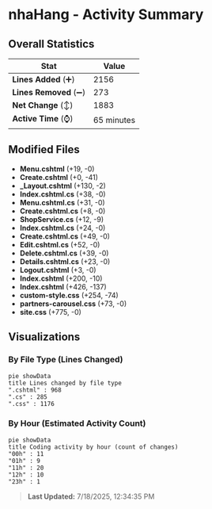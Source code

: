 # nhaHang - Activity Summary 

## Overall Statistics

| Stat                   | Value                                                             |
| ---------------------- | ----------------------------------------------------------------- |
| **Lines Added** (➕)   | 2156                                          |
| **Lines Removed** (➖) | 273                                        |
| **Net Change** (↕)    | 1883                |
| **Active Time** (⌚)   | 65 minutes |


## Modified Files
- **Menu.cshtml** (+19, -0)
- **Create.cshtml** (+0, -41)
- **_Layout.cshtml** (+130, -2)
- **Index.cshtml.cs** (+38, -0)
- **Menu.cshtml.cs** (+31, -0)
- **Create.cshtml.cs** (+8, -0)
- **ShopService.cs** (+12, -9)
- **Index.cshtml.cs** (+24, -0)
- **Create.cshtml.cs** (+49, -0)
- **Edit.cshtml.cs** (+52, -0)
- **Delete.cshtml.cs** (+39, -0)
- **Details.cshtml.cs** (+23, -0)
- **Logout.cshtml** (+3, -0)
- **Index.cshtml** (+200, -10)
- **Index.cshtml** (+426, -137)
- **custom-style.css** (+254, -74)
- **partners-carousel.css** (+73, -0)
- **site.css** (+775, -0)

## Visualizations

### By File Type (Lines Changed)

```mermaid
pie showData
title Lines changed by file type
".cshtml" : 968
".cs" : 285
".css" : 1176
```

### By Hour (Estimated Activity Count)

```mermaid
pie showData
title Coding activity by hour (count of changes)
"00h" : 11
"01h" : 9
"11h" : 20
"12h" : 10
"23h" : 1
```


> **Last Updated:** 7/18/2025, 12:34:35 PM